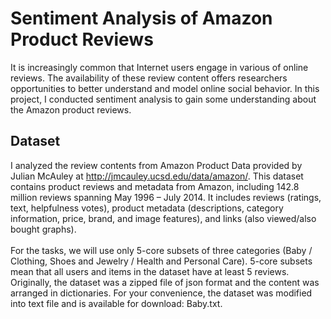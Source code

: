 # Sentiment Analysis of Amazon Product Reviews
It is increasingly common that Internet users engage in various of online reviews. The availability of these review content offers researchers opportunities to better understand and model online social behavior. In this project, I conducted sentiment analysis to gain some understanding about the Amazon product reviews.

## Dataset
I analyzed the review contents from Amazon Product Data provided by Julian McAuley at http://jmcauley.ucsd.edu/data/amazon/. This dataset contains product reviews and metadata from Amazon, including 142.8 million reviews spanning May 1996 – July 2014. It includes reviews (ratings, text, helpfulness votes), product metadata (descriptions, category information, price, brand, and image features), and links (also viewed/also bought graphs).
</br></br>
For the tasks, we will use only 5-core subsets of three categories (Baby / Clothing, Shoes and Jewelry / Health and Personal Care). 5-core subsets mean that all users and items in the dataset have at least 5 reviews. Originally, the dataset was a zipped file of json format and the content was arranged in dictionaries. For your convenience, the dataset was modified into text file and is available for download: Baby.txt.
